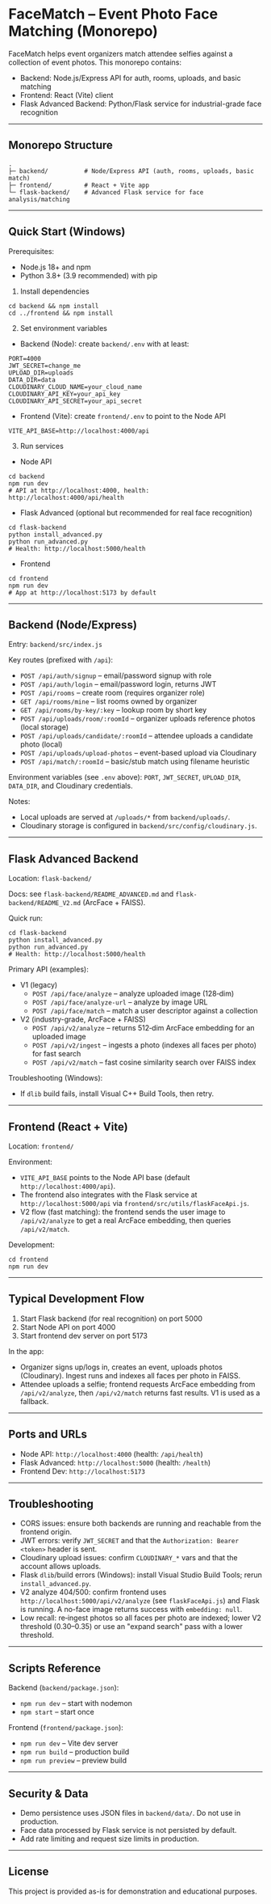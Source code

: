 # FaceMatch – Event Photo Face Matching (Monorepo)

FaceMatch helps event organizers match attendee selfies against a collection of event photos. This monorepo contains:

- Backend: Node.js/Express API for auth, rooms, uploads, and basic matching
- Frontend: React (Vite) client
- Flask Advanced Backend: Python/Flask service for industrial-grade face recognition

---

## Monorepo Structure

```
.
├─ backend/          # Node/Express API (auth, rooms, uploads, basic match)
├─ frontend/         # React + Vite app
└─ flask-backend/    # Advanced Flask service for face analysis/matching
```

---

## Quick Start (Windows)

Prerequisites:
- Node.js 18+ and npm
- Python 3.8+ (3.9 recommended) with pip

1) Install dependencies
```
cd backend && npm install
cd ../frontend && npm install
```

2) Set environment variables
- Backend (Node): create `backend/.env` with at least:
```
PORT=4000
JWT_SECRET=change_me
UPLOAD_DIR=uploads
DATA_DIR=data
CLOUDINARY_CLOUD_NAME=your_cloud_name
CLOUDINARY_API_KEY=your_api_key
CLOUDINARY_API_SECRET=your_api_secret
```

- Frontend (Vite): create `frontend/.env` to point to the Node API
```
VITE_API_BASE=http://localhost:4000/api
```

3) Run services
- Node API
```
cd backend
npm run dev
# API at http://localhost:4000, health: http://localhost:4000/api/health
```

- Flask Advanced (optional but recommended for real face recognition)
```
cd flask-backend
python install_advanced.py
python run_advanced.py
# Health: http://localhost:5000/health
```

- Frontend
```
cd frontend
npm run dev
# App at http://localhost:5173 by default
```

---

## Backend (Node/Express)

Entry: `backend/src/index.js`

Key routes (prefixed with `/api`):
- `POST /api/auth/signup` – email/password signup with role
- `POST /api/auth/login` – email/password login, returns JWT
- `POST /api/rooms` – create room (requires organizer role)
- `GET /api/rooms/mine` – list rooms owned by organizer
- `GET /api/rooms/by-key/:key` – lookup room by short key
- `POST /api/uploads/room/:roomId` – organizer uploads reference photos (local storage)
- `POST /api/uploads/candidate/:roomId` – attendee uploads a candidate photo (local)
- `POST /api/uploads/upload-photos` – event-based upload via Cloudinary
- `POST /api/match/:roomId` – basic/stub match using filename heuristic

Environment variables (see `.env` above): `PORT`, `JWT_SECRET`, `UPLOAD_DIR`, `DATA_DIR`, and Cloudinary credentials.

Notes:
- Local uploads are served at `/uploads/*` from `backend/uploads/`.
- Cloudinary storage is configured in `backend/src/config/cloudinary.js`.

---

## Flask Advanced Backend

Location: `flask-backend/`

Docs: see `flask-backend/README_ADVANCED.md` and `flask-backend/README_V2.md` (ArcFace + FAISS).

Quick run:
```
cd flask-backend
python install_advanced.py
python run_advanced.py
# Health: http://localhost:5000/health
```

Primary API (examples):
- V1 (legacy)
  - `POST /api/face/analyze` – analyze uploaded image (128‑dim)
  - `POST /api/face/analyze-url` – analyze by image URL
  - `POST /api/face/match` – match a user descriptor against a collection
- V2 (industry-grade, ArcFace + FAISS)
  - `POST /api/v2/analyze` – returns 512‑dim ArcFace embedding for an uploaded image
  - `POST /api/v2/ingest` – ingests a photo (indexes all faces per photo) for fast search
  - `POST /api/v2/match` – fast cosine similarity search over FAISS index

Troubleshooting (Windows):
- If `dlib` build fails, install Visual C++ Build Tools, then retry.

---

## Frontend (React + Vite)

Location: `frontend/`

Environment:
- `VITE_API_BASE` points to the Node API base (default `http://localhost:4000/api`).
- The frontend also integrates with the Flask service at `http://localhost:5000/api` via `frontend/src/utils/flaskFaceApi.js`.
- V2 flow (fast matching): the frontend sends the user image to `/api/v2/analyze` to get a real ArcFace embedding, then queries `/api/v2/match`.

Development:
```
cd frontend
npm run dev
```

---

## Typical Development Flow

1) Start Flask backend (for real recognition) on port 5000
2) Start Node API on port 4000
3) Start frontend dev server on port 5173

In the app:
- Organizer signs up/logs in, creates an event, uploads photos (Cloudinary). Ingest runs and indexes all faces per photo in FAISS.
- Attendee uploads a selfie; frontend requests ArcFace embedding from `/api/v2/analyze`, then `/api/v2/match` returns fast results. V1 is used as a fallback.

---

## Ports and URLs
- Node API: `http://localhost:4000` (health: `/api/health`)
- Flask Advanced: `http://localhost:5000` (health: `/health`)
- Frontend Dev: `http://localhost:5173`

---

## Troubleshooting

- CORS issues: ensure both backends are running and reachable from the frontend origin.
- JWT errors: verify `JWT_SECRET` and that the `Authorization: Bearer <token>` header is sent.
- Cloudinary upload issues: confirm `CLOUDINARY_*` vars and that the account allows uploads.
- Flask `dlib`/build errors (Windows): install Visual Studio Build Tools; rerun `install_advanced.py`.
- V2 analyze 404/500: confirm frontend uses `http://localhost:5000/api/v2/analyze` (see `flaskFaceApi.js`) and Flask is running. A no-face image returns success with `embedding: null`.
- Low recall: re‑ingest photos so all faces per photo are indexed; lower V2 threshold (0.30–0.35) or use an "expand search" pass with a lower threshold.

---

## Scripts Reference

Backend (`backend/package.json`):
- `npm run dev` – start with nodemon
- `npm start` – start once

Frontend (`frontend/package.json`):
- `npm run dev` – Vite dev server
- `npm run build` – production build
- `npm run preview` – preview build

---

## Security & Data
- Demo persistence uses JSON files in `backend/data/`. Do not use in production.
- Face data processed by Flask service is not persisted by default.
- Add rate limiting and request size limits in production.

---

## License
This project is provided as-is for demonstration and educational purposes.





